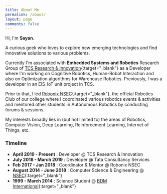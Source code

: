 ```yaml
---
title: About Me
permalink: /about/
layout: page
comments: false
---
```


Hi, I'm **Sayan**.

A curious geek who loves to explore new emerging technologies and find innovative solutions to various problems.

Currently I'm associated with **Embedded Systems and Robotics** Research Group of [TCS Research & Innovation](https://www.tcs.com/research-and-innovation){:target="_blank"} as a Developer where I'm working on Cognitive Robotics, Human-Robot Interaction and also on Optimization algorithms for Warehouse Robotics. 
Previously, I was a developer in an EIS-IoT unit project in TCS.

Prior to that, I led [Robonix NSEC](https://robonixnsec.github.io){:target="_blank"}, the official Robotics Club of our college where I coordinated various robotics events & activities and mentored other students in Autonomous Robotics by conducting forums & sessions.

My interests broadly lies in (but not limited to) the areas of Robotics, Computer Vision, Deep Learning, Reinforcement Learning, Internet of Things, etc.

### Timeline

- **April 2019 - Present** : Developer @ TCS Research & Innovation
- **July 2018 - March 2019** : Developer @ Tata Consultancy Services
- **Feb 2017 - Jan 2018** : Coordinator & Mentor @ Robonix NSEC
- **August 2014 - June 2018** : Computer Science & Engineering @ [NSEC](https://www.nsec.ac.in){:target="_blank"}
- **1999 - March 2014** : Science Student @ [BDM International](https://www.bdmi.org){:target="_blank"}
